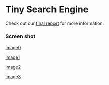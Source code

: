 # Tiny Search Engine

Check out our [final report](report/report.pdf) for more information.

### Screen shot

[image0](img/0.png)

[image1](img/1.png)

[image2](img/2.png)

[image3](img/3.png)